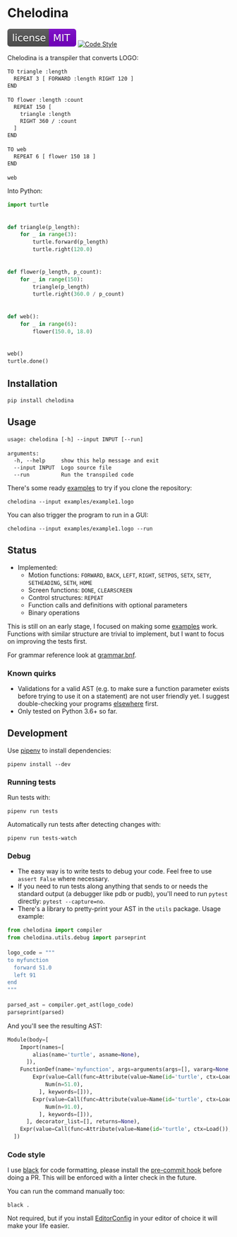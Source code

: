 # Chelodina

[![LICENSE](https://github.com/pablasso/chelodina/blob/master/license.svg)](https://github.com/pablasso/chelodina/blob/master/LICENSE) [![Code Style](https://img.shields.io/badge/code%20style-black-000000.svg)](https://github.com/ambv/black)

Chelodina is a transpiler that converts LOGO:

```logo
TO triangle :length
  REPEAT 3 [ FORWARD :length RIGHT 120 ]
END

TO flower :length :count
  REPEAT 150 [
    triangle :length
    RIGHT 360 / :count
  ]
END

TO web
  REPEAT 6 [ flower 150 18 ]
END

web

```

Into Python:

```python
import turtle


def triangle(p_length):
    for _ in range(3):
        turtle.forward(p_length)
        turtle.right(120.0)


def flower(p_length, p_count):
    for _ in range(150):
        triangle(p_length)
        turtle.right(360.0 / p_count)


def web():
    for _ in range(6):
        flower(150.0, 18.0)


web()
turtle.done()
```

## Installation

```
pip install chelodina
```

## Usage

```
usage: chelodina [-h] --input INPUT [--run]

arguments:
  -h, --help     show this help message and exit
  --input INPUT  Logo source file
  --run          Run the transpiled code
```

There's some ready [examples](/examples) to try if you clone the repository:

```
chelodina --input examples/example1.logo
```

You can also trigger the program to run in a GUI:

```
chelodina --input examples/example1.logo --run
```

## Status

- Implemented:
	- Motion functions: `FORWARD`, `BACK`, `LEFT`, `RIGHT`, `SETPOS`, `SETX`, `SETY`, `SETHEADING`, `SETH`, `HOME`
	- Screen functions: `DONE`, `CLEARSCREEN`
	- Control structures: `REPEAT`
	- Function calls and definitions with optional parameters
	- Binary operations

This is still on an early stage, I focused on making some [examples](/examples) work. Functions with similar structure are trivial to implement, but I want to focus on improving the tests first.

For grammar reference look at [grammar.bnf](grammar.bnf).

### Known quirks

- Validations for a valid AST (e.g. to make sure a function parameter exists before trying to use it on a statement) are not user friendly yet. I suggest double-checking your programs [elsewhere](https://calormen.com/jslogo/) first.
- Only tested on Python 3.6+ so far.

## Development

Use [pipenv](https://pipenv.readthedocs.io/en/latest/) to install dependencies:

```
pipenv install --dev
```

### Running tests

Run tests with:

```
pipenv run tests
```

Automatically run tests after detecting changes with:

```
pipenv run tests-watch
```

### Debug

- The easy way is to write tests to debug your code. Feel free to use `assert False` where necessary.
- If you need to run tests along anything that sends to or needs the standard output (a debugger like pdb or pudb), you'll need to run `pytest` directly: `pytest --capture=no`.
- There's a library to pretty-print your AST in the `utils` package. Usage example:

```python
from chelodina import compiler
from chelodina.utils.debug import parseprint

logo_code = """
to myfunction
  forward 51.0
  left 91
end
"""

parsed_ast = compiler.get_ast(logo_code)
parseprint(parsed)
```

And you'll see the resulting AST:

```python
Module(body=[
    Import(names=[
        alias(name='turtle', asname=None),
      ]),
    FunctionDef(name='myfunction', args=arguments(args=[], vararg=None, kwonlyargs=[], kw_defaults=[], kwarg=None, defaults=[]), body=[
        Expr(value=Call(func=Attribute(value=Name(id='turtle', ctx=Load()), attr='forward', ctx=Load()), args=[
            Num(n=51.0),
          ], keywords=[])),
        Expr(value=Call(func=Attribute(value=Name(id='turtle', ctx=Load()), attr='left', ctx=Load()), args=[
            Num(n=91.0),
          ], keywords=[])),
      ], decorator_list=[], returns=None),
    Expr(value=Call(func=Attribute(value=Name(id='turtle', ctx=Load()), attr='done', ctx=Load()), args=[], keywords=[])),
  ])
```


### Code style

I use [black](https://github.com/ambv/black) for code formatting, please install the [pre-commit hook](https://github.com/ambv/black#version-control-integration) before doing a PR. This will be enforced with a linter check in the future.

You can run the command manually too:

```
black .
```

Not required, but if you install [EditorConfig](https://editorconfig.org) in your editor of choice it will make your life easier.
